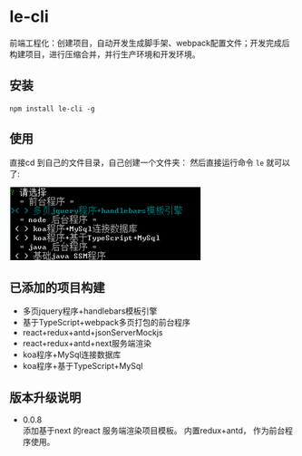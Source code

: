 # le-cli
前端工程化：创建项目，自动开发生成脚手架、webpack配置文件；开发完成后构建项目，进行压缩合并，并行生产环境和开发环境。


## 安装
`npm install le-cli -g`

## 使用
直接cd 到自己的文件目录，自己创建一个文件夹：
然后直接运行命令 `le` 就可以了:

![01](./static/img/01.png)


## 已添加的项目构建
- 多页jquery程序+handlebars模板引擎
- 基于TypeScript+webpack多页打包的前台程序
- react+redux+antd+jsonServerMockjs
- react+redux+antd+next服务端渲染
- koa程序+MySql连接数据库
- koa程序+基于TypeScript+MySql


## 版本升级说明
- 0.0.8                                                                 
    添加基于next 的react 服务端渲染项目模板。 内置redux+antd， 作为前台程序使用。
